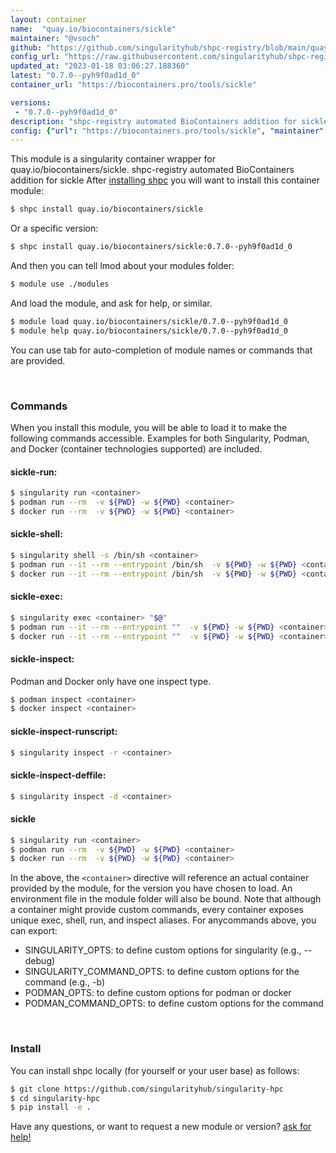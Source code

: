 ```yaml
---
layout: container
name:  "quay.io/biocontainers/sickle"
maintainer: "@vsoch"
github: "https://github.com/singularityhub/shpc-registry/blob/main/quay.io/biocontainers/sickle/container.yaml"
config_url: "https://raw.githubusercontent.com/singularityhub/shpc-registry/main/quay.io/biocontainers/sickle/container.yaml"
updated_at: "2023-01-18 03:06:27.188360"
latest: "0.7.0--pyh9f0ad1d_0"
container_url: "https://biocontainers.pro/tools/sickle"

versions:
 - "0.7.0--pyh9f0ad1d_0"
description: "shpc-registry automated BioContainers addition for sickle"
config: {"url": "https://biocontainers.pro/tools/sickle", "maintainer": "@vsoch", "description": "shpc-registry automated BioContainers addition for sickle", "latest": {"0.7.0--pyh9f0ad1d_0": "sha256:7ce2c4bedffe3e08f11325d5976f26ad9d55a34e75428b2a95bc210bed369ea9"}, "tags": {"0.7.0--pyh9f0ad1d_0": "sha256:7ce2c4bedffe3e08f11325d5976f26ad9d55a34e75428b2a95bc210bed369ea9"}, "docker": "quay.io/biocontainers/sickle"}
---
```


This module is a singularity container wrapper for quay.io/biocontainers/sickle.
shpc-registry automated BioContainers addition for sickle
After [installing shpc](#install) you will want to install this container module:


```bash
$ shpc install quay.io/biocontainers/sickle
```

Or a specific version:

```bash
$ shpc install quay.io/biocontainers/sickle:0.7.0--pyh9f0ad1d_0
```

And then you can tell lmod about your modules folder:

```bash
$ module use ./modules
```

And load the module, and ask for help, or similar.

```bash
$ module load quay.io/biocontainers/sickle/0.7.0--pyh9f0ad1d_0
$ module help quay.io/biocontainers/sickle/0.7.0--pyh9f0ad1d_0
```

You can use tab for auto-completion of module names or commands that are provided.

<br>

### Commands

When you install this module, you will be able to load it to make the following commands accessible.
Examples for both Singularity, Podman, and Docker (container technologies supported) are included.

#### sickle-run:

```bash
$ singularity run <container>
$ podman run --rm  -v ${PWD} -w ${PWD} <container>
$ docker run --rm  -v ${PWD} -w ${PWD} <container>
```

#### sickle-shell:

```bash
$ singularity shell -s /bin/sh <container>
$ podman run --it --rm --entrypoint /bin/sh  -v ${PWD} -w ${PWD} <container>
$ docker run --it --rm --entrypoint /bin/sh  -v ${PWD} -w ${PWD} <container>
```

#### sickle-exec:

```bash
$ singularity exec <container> "$@"
$ podman run --it --rm --entrypoint ""  -v ${PWD} -w ${PWD} <container> "$@"
$ docker run --it --rm --entrypoint ""  -v ${PWD} -w ${PWD} <container> "$@"
```

#### sickle-inspect:

Podman and Docker only have one inspect type.

```bash
$ podman inspect <container>
$ docker inspect <container>
```

#### sickle-inspect-runscript:

```bash
$ singularity inspect -r <container>
```

#### sickle-inspect-deffile:

```bash
$ singularity inspect -d <container>
```



#### sickle

```bash
$ singularity run <container>
$ podman run --rm  -v ${PWD} -w ${PWD} <container>
$ docker run --rm  -v ${PWD} -w ${PWD} <container>
```


In the above, the `<container>` directive will reference an actual container provided
by the module, for the version you have chosen to load. An environment file in the
module folder will also be bound. Note that although a container
might provide custom commands, every container exposes unique exec, shell, run, and
inspect aliases. For anycommands above, you can export:

 - SINGULARITY_OPTS: to define custom options for singularity (e.g., --debug)
 - SINGULARITY_COMMAND_OPTS: to define custom options for the command (e.g., -b)
 - PODMAN_OPTS: to define custom options for podman or docker
 - PODMAN_COMMAND_OPTS: to define custom options for the command

<br>

### Install

You can install shpc locally (for yourself or your user base) as follows:

```bash
$ git clone https://github.com/singularityhub/singularity-hpc
$ cd singularity-hpc
$ pip install -e .
```

Have any questions, or want to request a new module or version? [ask for help!](https://github.com/singularityhub/singularity-hpc/issues)
